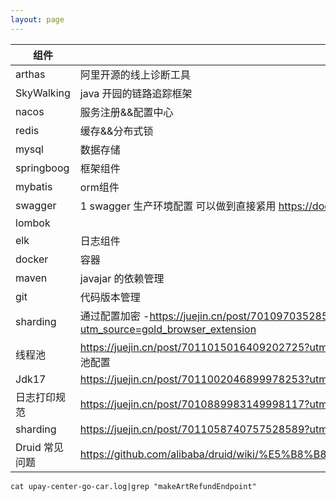 ```yaml
---
layout: page
---
```


| 组件           |                                                              |      |
| -------------- | ------------------------------------------------------------ | ---- |
| arthas         | 阿里开源的线上诊断工具                                       |      |
| SkyWalking     | java 开园的链路追踪框架                                      |      |
| nacos          | 服务注册&&配置中心                                           |      |
| redis          | 缓存&&分布式锁                                               |      |
| mysql          | 数据存储                                                     |      |
| springboog     | 框架组件                                                     |      |
| mybatis        | orm组件                                                      |      |
| swagger        | 1 swagger 生产环境配置 可以做到直接紧用 https://doc.xiaominfo.com/guide/accessControl.html |      |
| lombok         |                                                              |      |
| elk            | 日志组件                                                     |      |
| docker         | 容器                                                         |      |
| maven          | javajar 的依赖管理                                           |      |
| git            | 代码版本管理                                                 |      |
| sharding       | 通过配置加密 -https://juejin.cn/post/7010970352851353608?utm_source=gold_browser_extension |      |
| 线程池         | https://juejin.cn/post/7011015016409202725?utm_source=gold_browser_extension Java线程池配置 |      |
| Jdk17          | https://juejin.cn/post/7011002046899978253?utm_source=gold_browser_extension |      |
| 日志打印规范   | https://juejin.cn/post/7010889983149998117?utm_source=gold_browser_extension |      |
| sharding       | https://juejin.cn/post/7011058740757528589?utm_source=gold_browser_extension |      |
| Druid 常见问题 | https://github.com/alibaba/druid/wiki/%E5%B8%B8%E8%A7%81%E9%97%AE%E9%A2%98 |      |





```
cat upay-center-go-car.log|grep "makeArtRefundEndpoint"




```

